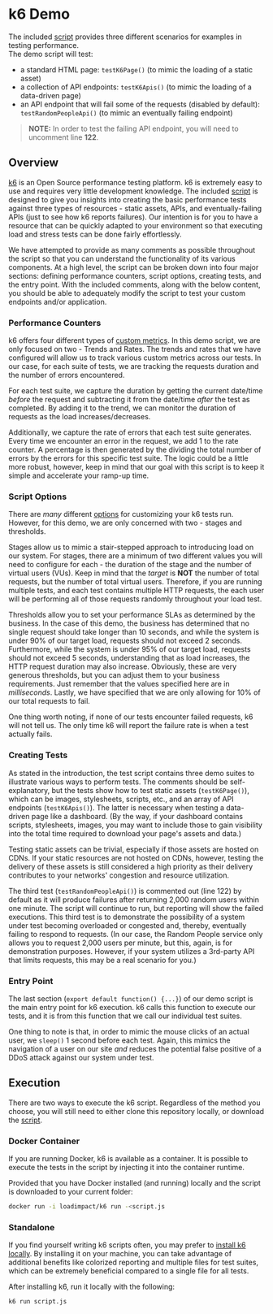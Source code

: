 # k6 Demo

The included [script](./script.js) provides three different scenarios for examples in testing performance.  
The demo script will test:
  - a standard HTML page: `testK6Page()` (to mimic the loading of a static asset)
  - a collection of API endpoints: `testK6Apis()` (to mimic the loading of a data-driven page) 
  - an API endpoint that will fail some of the requests (disabled by default): `testRandomPeopleApi()` (to mimic an eventually failing endpoint)

>**NOTE:** In order to test the failing API endpoint, you will need to uncomment line **122**.

## Overview

[k6](http://k6.io) is an Open Source performance testing platform. k6 is extremely easy to use and requires very little development knowledge. The included [script](./script.js) is designed to give you insights into creating the basic performance tests against three types of resources - static assets, APIs, and eventually-failing APIs (just to see how k6 reports failures). Our intention is for you to have a resource that can be quickly adapted to your environment so that executing load and stress tests can be done fairly effortlessly.

We have attempted to provide as many comments as possible throughout the script so that you can understand the functionality of its various components. At a high level, the script can be broken down into four major sections: defining performance counters, script options, creating tests, and the entry point. With the included comments, along with the below content, you should be able to adequately modify the script to test your custom endpoints and/or application.

### Performance Counters

k6 offers four different types of [custom metrics](https://k6.io/docs/javascript-api/k6-metrics/). In this demo script, we are only focused on two - Trends and Rates. The trends and rates that we have configured will allow us to track various custom metrics across our tests. In our case, for each suite of tests, we are tracking the requests duration and the number of errors encountered. 

For each test suite, we capture the duration by getting the current date/time _before_ the request and subtracting it from the date/time _after_ the test as completed. By adding it to the trend, we can monitor the duration of requests as the load increases/decreases. 

Additionally, we capture the rate of errors that each test suite generates. Every time we encounter an error in the request, we add 1 to the rate counter. A percentage is then generated by the dividing the total number of errors by the errors for this specific test suite. The logic could be a little more robust, however, keep in mind that our goal with this script is to keep it simple and accelerate your ramp-up time.

### Script Options

There are _many_ different [options](https://k6.io/docs/using-k6/options/) for customizing your k6 tests run. However, for this demo, we are only concerned with two - stages and thresholds.

Stages allow us to mimic a stair-stepped approach to introducing load on our system. For stages, there are a minimum of two different values you will need to configure for each - the duration of the stage and the number of virtual users (VUs). Keep in mind that the _target_ is **NOT** the number of total requests, but the number of total virtual users. Therefore, if you are running multiple tests, and each test contains multiple HTTP requests, the each user will be performing all of those requests randomly throughout your load test.

Thresholds allow you to set your performance SLAs as determined by the business. In the case of this demo, the business has determined that no single request should take longer than 10 seconds, and while the system is under 90% of our target load, requests should not exceed 2 seconds. Furthermore, while the system is under 95% of our target load, requests should not exceed 5 seconds, understanding that as load increases, the HTTP request duration may also increase. Obviously, these are very generous thresholds, but you can adjust them to your business requirements. Just remember that the values specified here are in _milliseconds_. Lastly, we have specified that we are only allowing for 10% of our total requests to fail.

One thing worth noting, if none of our tests encounter failed requests, k6 will not tell us. The only time k6 will report the failure rate is when a test actually fails.

### Creating Tests

As stated in the introduction, the test script contains three demo suites to illustrate various ways to perform tests. The comments should be self-explanatory, but the tests show how to test static assets (`testK6Page()`), which can be images, stylesheets, scripts, etc., and an array of API endpoints (`testK6Apis()`). The latter is necessary when testing a data-driven page like a dashboard. (By the way, if your dashboard contains scripts, stylesheets, images, you may want to include those to gain visibility into the total time required to download your page's assets and data.) 

Testing static assets can be trivial, especially if those assets are hosted on CDNs. If your static resources are not hosted on CDNs, however, testing the delivery of these assets is still considered a high priority as their delivery contributes to your networks' congestion and resource utilization.

The third test (`testRandomPeopleApi()`) is commented out (line 122) by default as it will produce failures after returning 2,000 random users within one minute. The script will continue to run, but reporting will show the failed executions. This third test is to demonstrate the possibility of a system under test becoming overloaded or congested and, thereby, eventually failing to respond to requests. (In our case, the Random People service only allows you to request 2,000 users per minute, but this, again, is for demonstration purposes. However, if your system utilizes a 3rd-party API that limits requests, this may be a real scenario for you.)

### Entry Point

The last section (`export default function() {...}`) of our demo script is the main entry point for k6 execution. k6 calls this function to execute our tests, and it is from this function that we call our individual test suites.

One thing to note is that, in order to mimic the mouse clicks of an actual user, we `sleep()` 1 second before each test. Again, this mimics the navigation of a user on our site _and_ reduces the potential false positive of a DDoS attack against our system under test.

## Execution
There are two ways to execute the k6 script. Regardless of the method you choose, you will still need to either clone this repository locally, or download the [script](./script.js).

### Docker Container

If you are running Docker, k6 is available as a container. It is possible to execute the tests in the script by injecting it into the container runtime.

Provided that you have Docker installed (and running) locally and the script is downloaded to your current folder:
```bash
docker run -i loadimpact/k6 run -<script.js
```

### Standalone

If you find yourself writing k6 scripts often, you may prefer to [install k6 locally](https://k6.io/docs/getting-started/installation/). By installing it on your machine, you can take advantage of additional benefits like colorized reporting and multiple files for test suites, which can be extremely beneficial compared to a single file for all tests.

After installing k6, run it locally with the following:
```bash
k6 run script.js
```
